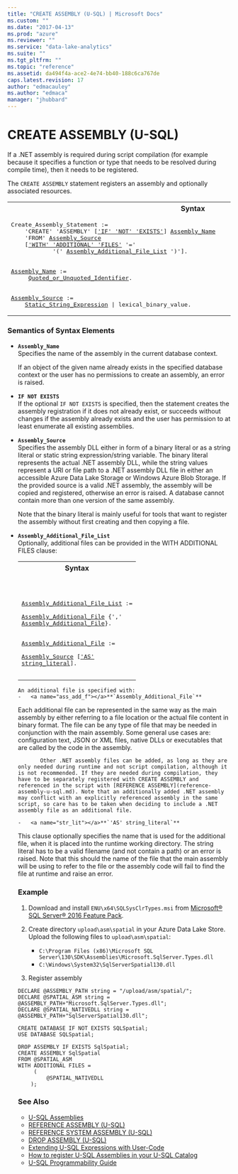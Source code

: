 ```yaml
---
title: "CREATE ASSEMBLY (U-SQL) | Microsoft Docs"
ms.custom: ""
ms.date: "2017-04-13"
ms.prod: "azure"
ms.reviewer: ""
ms.service: "data-lake-analytics"
ms.suite: ""
ms.tgt_pltfrm: ""
ms.topic: "reference"
ms.assetid: da494f4a-ace2-4e74-bb40-188c6ca767de
caps.latest.revision: 17
author: "edmacauley"
ms.author: "edmaca"
manager: "jhubbard"
---
```

# CREATE ASSEMBLY (U-SQL)
If a .NET assembly is required during script compilation (for example because it specifies a function or type that needs to be resolved during compile time), then it needs to be registered.  

The `CREATE ASSEMBLY` statement registers an assembly and optionally associated resources.  

<table><th>Syntax</th><tr><td><pre>
Create_Assembly_Statement :=                                                                             
    'CREATE' 'ASSEMBLY' [<a href="#INE">'IF' 'NOT' 'EXISTS'</a>] <a href="#ass_name">Assembly_Name</a>  
    'FROM' <a href="#ass_src">Assembly_Source</a>   
    [<a href="#w_add_fl">'WITH' 'ADDITIONAL' 'FILES'</a> '='   
            '(' <a href="#ass_add_fl">Assembly_Additional_File_List</a> ')'].<br /><br />  
<a href="#ass_name">Assembly_Name</a> :=
     <a href="u-sql-identifiers.md">Quoted_or_Unquoted_Identifier</a>.
<br />
<a href="#ass_src">Assembly_Source</a> :=
    <a href="expressions-u-sql.md">Static_String_Expression</a> | lexical_binary_value.  
</pre></td></tr></table>
   
### Semantics of Syntax Elements  
-   <a name="ass_name"></a>**`Assembly_Name`**  
    Specifies the name of the assembly in the current database context.  
  
    If an object of the given name already exists in the specified database context or the user has no permissions to create an assembly, an error is raised.  
  
-   <a name="INE"></a>**`IF NOT EXISTS`**    
    If the optional `IF NOT EXISTS` is specified, then the statement creates the assembly registration if it does not already exist, or succeeds without changes if the assembly already exists and the user has permission to at least enumerate all existing assemblies.  
  
-   <a name="ass_src"></a>**`Assembly_Source`**  
    Specifies the assembly DLL either in form of a binary literal or as a string literal or static string expression/string variable. The binary literal represents the actual .NET assembly DLL, while the string values represent a URI or file path to a .NET assembly DLL file in either an accessible Azure Data Lake Storage or Windows Azure Blob Storage. If the provided source is a valid .NET assembly, the assembly will be copied and registered, otherwise an error is raised.  A database cannot contain more than one version of the same assembly.
    
    Note that the binary literal is mainly useful for tools that want to register the assembly without first creating and then copying a file.  
 <a name="w_add_fl"></a> 
- <a name="ass_add_fl"></a>**`Assembly_Additional_File_List`**  
Optionally, additional files can be provided in the <a name="w_add_fl"></a>WITH ADDITIONAL FILES clause:  
  
   <table><th>Syntax</th><tr><td><pre>
<a href="#ass_add_fl">Assembly_Additional_File_List</a> :=                    
    <a href="#ass_add_f">Assembly_Additional_File</a> {',' <a href="#ass_add_f">Assembly_Additional_File</a>}.<br />                                                                                                    <br />
<a href="#ass_add_f">Assembly_Additional_File</a> :=  
    <a href="#ass_src">Assembly_Source</a> [<a href="#str_lit">'AS' string_literal</a>].
</pre></td></tr></table>
 
    An additional file is specified with:   
    -   <a name="ass_add_f"></a>**`Assembly_Additional_File`**   
Each additional file can be represented in the same way as the main assembly by either referring to a file location or the actual file content in binary format. The file can be any type of file that may be needed in conjunction with the main assembly. Some general use cases are: configuration text, JSON or XML files, native DLLs or executables that are called by the code in the assembly.  
  
           Other .NET assembly files can be added, as long as they are only needed during runtime and not script compilation, although it is not recommended. If they are needed during compilation, they have to be separately registered with CREATE ASSEMBLY and referenced in the script with [REFERENCE ASSEMBLY](reference-assembly-u-sql.md). Note that an additionally added .NET assembly may conflict with an explicitly referenced assembly in the same script, so care has to be taken when deciding to include a .NET assembly file as an additional file.  
  
    -   <a name="str_lit"></a>**`'AS' string_literal`**   
This clause optionally specifies the name that is used for the additional file, when it is placed into the runtime working directory. The string literal has to be a valid filename (and not contain a path) or an error is raised. Note that this should the name of the file that the main assembly will be using to refer to the file or the assembly code will fail to find the file at runtime and raise an error.  
  
### Example  
1. Download and install `ENU\x64\SQLSysClrTypes.msi` 
from [Microsoft® SQL Server® 2016 Feature Pack](https://www.microsoft.com/en-us/download/details.aspx?id=52676).

2. Create directory `upload\asm\spatial` in your Azure Data Lake Store.  Upload the following files to `upload\asm\spatial`:
    * `C:\Program Files (x86)\Microsoft SQL Server\130\SDK\Assemblies\Microsoft.SqlServer.Types.dll`
    * `C:\Windows\System32\SqlServerSpatial130.dll`

3. Register assembly
```
DECLARE @ASSEMBLY_PATH string = "/upload/asm/spatial/";
DECLARE @SPATIAL_ASM string = @ASSEMBLY_PATH+"Microsoft.SqlServer.Types.dll";
DECLARE @SPATIAL_NATIVEDLL string = @ASSEMBLY_PATH+"SqlServerSpatial130.dll";

CREATE DATABASE IF NOT EXISTS SQLSpatial;
USE DATABASE SQLSpatial;

DROP ASSEMBLY IF EXISTS SqlSpatial;
CREATE ASSEMBLY SqlSpatial
FROM @SPATIAL_ASM
WITH ADDITIONAL FILES =
     (
         @SPATIAL_NATIVEDLL
    );
```
  
### See Also    
* [U-SQL Assemblies](u-sql-assemblies.md)
* [REFERENCE ASSEMBLY (U-SQL)](reference-assembly-u-sql.md)  
* [REFERENCE SYSTEM ASSEMBLY (U-SQL)](reference-system-assembly-u-sql.md)  
* [DROP ASSEMBLY (U-SQL)](drop-assembly-u-sql.md)  
* [Extending U-SQL Expressions with User-Code](extending-u-sql-expressions-with-user-code.md) 
* [How to register U-SQL Assemblies in your U-SQL Catalog](https://blogs.msdn.microsoft.com/azuredatalake/2016/08/26/how-to-register-u-sql-assemblies-in-your-u-sql-catalog/)
 * [U-SQL Programmability Guide](https://docs.microsoft.com/azure/data-lake-analytics/data-lake-analytics-u-sql-programmability-guide)

